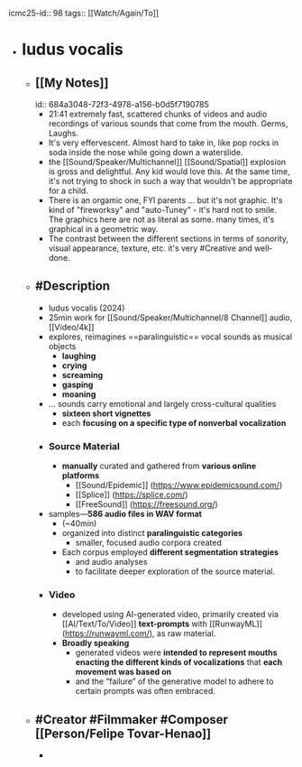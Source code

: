 icmc25-id:: 98
tags:: [[Watch/Again/To]]

- # ludus vocalis
	- ## [[My Notes]]
	  id:: 684a3048-72f3-4978-a156-b0d5f7190785
		- 21:41 extremely fast, scattered chunks of videos and audio recordings of various sounds that come from the mouth. Germs, Laughs.
		- It's very effervescent. Almost hard to take in, like pop rocks in soda inside the nose while going down a waterslide.
		- the [[Sound/Speaker/Multichannel]] [[Sound/Spatial]] explosion is gross and delightful. Any kid would love this. At the same time, it's not trying to shock in such a way that wouldn't be appropriate for a child.
		- There is an orgamic one, FYI parents ... but it's not graphic. It's kind of "fireworksy" and "auto-Tuney" - it's hard not to smile. The graphics here are not as literal as some. many times, it's graphical in a geometric way.
		- The contrast between the different sections in terms of sonority, visual appearance, texture, etc. it's very #Creative and well-done.
	- ## #Description
		- ludus vocalis (2024)
		- 25min work for [[Sound/Speaker/Multichannel/8 Channel]] audio,  [[Video/4k]]
		- explores, reimagines ==paralinguistic== vocal sounds as musical objects
			- **laughing**
			- **crying**
			- **screaming**
			- **gasping**
			- **moaning**
		- ... sounds carry emotional and largely cross-cultural qualities
			- **sixteen short vignettes**
			- each **focusing on a specific type of nonverbal vocalization**
		- ### Source Material
			- **manually** curated and gathered from **various online platforms**
				- [[Sound/Epidemic]] (https://www.epidemicsound.com/)
				- [[Splice]] (https://splice.com/)
				- [[FreeSound]] (https://freesound.org/)
		- samples—**586 audio files in WAV format**
			- (~40min)
			- organized into distinct **paralinguistic categories**
				- smaller, focused audio corpora created
			- Each corpus employed **different segmentation strategies**
				- and audio analyses
				- to facilitate deeper exploration of the source material.
		- ### Video
			- developed using AI-generated video, primarily created via [[AI/Text/To/Video]] **text-prompts** with [[RunwayML]] (https://runwayml.com/), as raw material.
			- **Broadly speaking**
				- generated videos were **intended to represent mouths enacting the different kinds of vocalizations** that **each movement was based on**
				- and the “failure” of the generative model to adhere to certain prompts was often embraced.
	- ## #Creator #Filmmaker #Composer [[Person/Felipe Tovar-Henao]]
		-